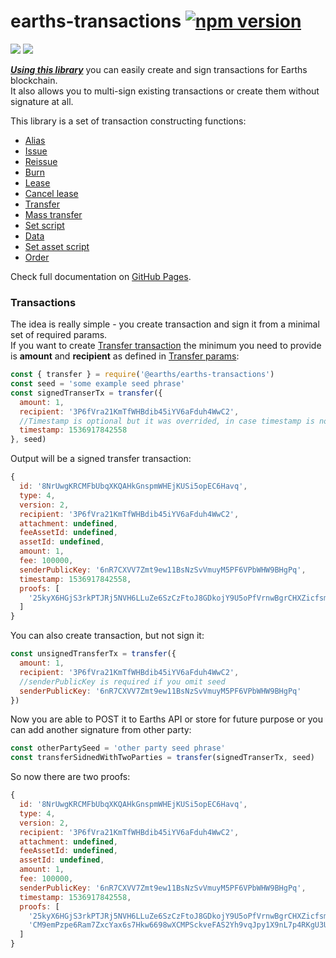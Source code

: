 # earths-transactions  [![npm version](https://badge.fury.io/js/%40earths%2Fearths-transactions.svg)](https://badge.fury.io/js/%40earths%2Fearths-transactions)

[![](https://img.shields.io/npm/l/make-coverage-badge.svg)](https://opensource.org/licenses/MIT) ![](https://img.shields.io/badge/Coverage-98.77%25-brightgreen.svg)

[_**Using this library**_](https://www.npmjs.com/package/@earths/earths-transactions) you can easily create and sign transactions for Earths blockchain.  
It also allows you to multi-sign existing transactions or create them without signature at all.

This library is a set of transaction constructing functions:

* [Alias](https://earthspay.github.io/earths-transactions/globals.html#alias)
* [Issue](https://earthspay.github.io/earths-transactions/globals.html#issue)
* [Reissue](https://earthspay.github.io/earths-transactions/globals.html#reissue)
* [Burn](https://earthspay.github.io/earths-transactions/globals.html#burn)
* [Lease](https://earthspay.github.io/earths-transactions/globals.html#lease)
* [Cancel lease](https://earthspay.github.io/earths-transactions/globals.html#cancellease)
* [Transfer](https://earthspay.github.io/earths-transactions/globals.html#transfer)
* [Mass transfer](https://earthspay.github.io/earths-transactions/globals.html#masstransfer)
* [Set script](https://earthspay.github.io/earths-transactions/globals.html#setscript)
* [Data](https://earthspay.github.io/earths-transactions/globals.html#data)
* [Set asset script](https://earthspay.github.io/earths-transactions/globals.html#setassetscript)
* [Order](https://earthspay.github.io/earths-transactions/globals.html#order)

Check full documentation on [GitHub Pages](https://earthspay.github.io/earths-transactions/index.html).

### Transactions

The idea is really simple - you create transaction and sign it from a minimal set of required params.  
If you want to create [Transfer transaction](https://earthspay.github.io/earths-transactions/interfaces/itransfertransaction.html) the minimum you need to provide is **amount** and **recipient** as defined in [Transfer params](https://earthspay.github.io/earths-transactions/interfaces/itransferparams.html):

```js
const { transfer } = require('@earths/earths-transactions')
const seed = 'some example seed phrase'
const signedTranserTx = transfer({ 
  amount: 1,
  recipient: '3P6fVra21KmTfWHBdib45iYV6aFduh4WwC2',
  //Timestamp is optional but it was overrided, in case timestamp is not provided it will fallback to Date.now(). You can set any oftional params yourself. go check full docs
  timestamp: 1536917842558 
}, seed)
```

Output will be a signed transfer transaction:

```js
{
  id: '8NrUwgKRCMFbUbqXKQAHkGnspmWHEjKUSi5opEC6Havq',
  type: 4,
  version: 2,
  recipient: '3P6fVra21KmTfWHBdib45iYV6aFduh4WwC2',
  attachment: undefined,
  feeAssetId: undefined,
  assetId: undefined,
  amount: 1,
  fee: 100000,
  senderPublicKey: '6nR7CXVV7Zmt9ew11BsNzSvVmuyM5PF6VPbWHW9BHgPq',
  timestamp: 1536917842558,
  proofs: [
    '25kyX6HGjS3rkPTJRj5NVH6LLuZe6SzCzFtoJ8GDkojY9U5oPfVrnwBgrCHXZicfsmLthPUjTrfT9TQL2ciYrPGE'
  ]
}
```

You can also create transaction, but not sign it:

```javascript
const unsignedTransferTx = transfer({ 
  amount: 1,
  recipient: '3P6fVra21KmTfWHBdib45iYV6aFduh4WwC2',
  //senderPublicKey is required if you omit seed
  senderPublicKey: '6nR7CXVV7Zmt9ew11BsNzSvVmuyM5PF6VPbWHW9BHgPq' 
})
```

Now you are able to POST it to Earths API or store for future purpose or you can add another signature from other party:

```js
const otherPartySeed = 'other party seed phrase'
const transferSidnedWithTwoParties = transfer(signedTranserTx, seed)
```

So now there are two proofs:

```js
{
  id: '8NrUwgKRCMFbUbqXKQAHkGnspmWHEjKUSi5opEC6Havq',
  type: 4,
  version: 2,
  recipient: '3P6fVra21KmTfWHBdib45iYV6aFduh4WwC2',
  attachment: undefined,
  feeAssetId: undefined,
  assetId: undefined,
  amount: 1,
  fee: 100000,
  senderPublicKey: '6nR7CXVV7Zmt9ew11BsNzSvVmuyM5PF6VPbWHW9BHgPq',
  timestamp: 1536917842558,
  proofs: [
    '25kyX6HGjS3rkPTJRj5NVH6LLuZe6SzCzFtoJ8GDkojY9U5oPfVrnwBgrCHXZicfsmLthPUjTrfT9TQL2ciYrPGE',
    'CM9emPzpe6Ram7ZxcYax6s7Hkw6698wXCMPSckveFAS2Yh9vqJpy1X9nL7p4RKgU3UEa8c9RGXfUK6mFFq4dL9z'
  ]
}
```



